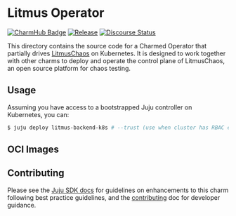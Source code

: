 # Litmus Operator

[![CharmHub Badge](https://charmhub.io/litmus-backend-k8s/badge.svg)](https://charmhub.io/litmus-backend-k8s)
[![Release](https://github.com/canonical/litmus-operators/actions/workflows/release.yaml/badge.svg)](https://github.com/canonical/litmus-operators/actions/workflows/release.yaml)
[![Discourse Status](https://img.shields.io/discourse/status?server=https%3A%2F%2Fdiscourse.charmhub.io&style=flat&label=CharmHub%20Discourse)](https://discourse.charmhub.io)

This directory contains the source code for a Charmed Operator that partially drives [LitmusChaos] on Kubernetes. It is designed to work together with other charms to deploy and operate the control plane of LitmusChaos, an open source platform for chaos testing.


## Usage

Assuming you have access to a bootstrapped Juju controller on Kubernetes, you can:

```bash
$ juju deploy litmus-backend-k8s # --trust (use when cluster has RBAC enabled)
```

## OCI Images


## Contributing

Please see the [Juju SDK docs](https://juju.is/docs/sdk) for guidelines
on enhancements to this charm following best practice guidelines, and the
[contributing] doc for developer guidance.

[LitmusChaos]: https://litmuschaos.io/
[contributing]: https://github.com/canonical/litmus-operators/blob/main/CONTRIBUTING.md